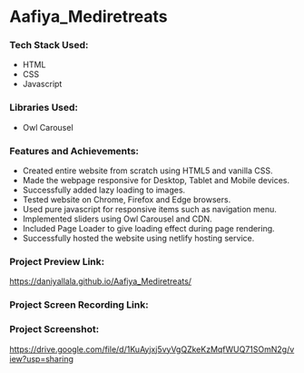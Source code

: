 # Aafiya_Mediretreats


### Tech Stack Used:
- HTML
- CSS
- Javascript

### Libraries Used:
- Owl Carousel

### Features and Achievements:
- Created entire website from scratch using HTML5 and vanilla CSS.
- Made the webpage responsive for Desktop, Tablet and Mobile devices.
- Successfully added lazy loading to images.
- Tested website on Chrome, Firefox and Edge browsers.
- Used pure javascript for responsive items such as navigation menu.
- Implemented sliders using Owl Carousel and CDN.
- Included Page Loader to give loading effect during page rendering.
- Successfully hosted the website using netlify hosting service.

### Project Preview Link:
https://daniyallala.github.io/Aafiya_Mediretreats/
### Project Screen Recording Link:

### Project Screenshot:
https://drive.google.com/file/d/1KuAyjxj5vyVgQZkeKzMqfWUQ71SOmN2g/view?usp=sharing
